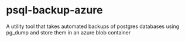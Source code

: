 # psql-backup-azure
A utility tool that takes automated backups of postgres databases using pg_dump and store them in an azure blob container
